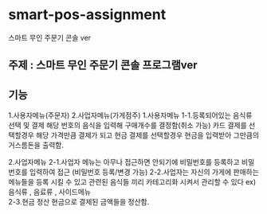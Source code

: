 # smart-pos-assignment
스마트 무인 주문기 콘솔 ver

## 주제 : 스마트 무인 주문기 콘솔 프로그램ver

## 기능
1.사용자메뉴(주문자) 2.사업자메뉴(가게점주)
1.사용자메뉴
1-1.등록되어있는 음식류 선택 및 결제
해당 번호의 음식을 입력해 구매개수를 결정함(취소 가능)
카드 결제를 선택할경우 해당 가격만큼 결제가 되고
현금 결제를 선택할경우 현금을 입력받아 그만큼의 거스름돈을 출력함.


2.사업자메뉴
2-1.사업자 메뉴는 아무나 접근하면 안되기에 비밀번호를 등록하고 비밀번호를 입력하여 접근 (비밀번호 등록/변경 가능)
2-2.사업자는 자신의 가게에 판매하는 메뉴들을 등록 시킬 수 있고
관련된 음식들 끼리 카테고리화 시켜서 관리할 수 있다
ex)음식류 , 음료류 , 사이드메뉴  
2-3.현금 정산
현금으로 결제된 금액들을 정산함. 


